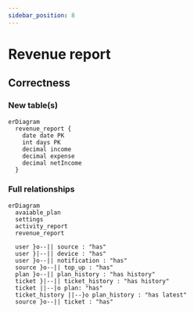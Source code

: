 ```yaml
---
sidebar_position: 8
---
```


# Revenue report

## Correctness

### New table(s)

```mermaid
erDiagram
  revenue_report {
    date date PK
    int days PK
    decimal income
    decimal expense
    decimal netIncome
  }
```

### Full relationships

```mermaid
erDiagram
  avaiable_plan
  settings
  activity_report
  revenue_report

  user }o--|| source : "has"
  user }|--|| device : "has"
  user }o--|| notification : "has"
  source }o--|| top_up : "has"
  plan }o--|| plan_history : "has history"
  ticket }|--|| ticket_history : "has history"
  ticket ||--|o plan: "has"
  ticket_history ||--}o plan_history : "has latest"
  source }o--|| ticket : "has"
```

